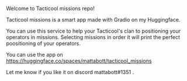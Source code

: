 Welcome to Tacticool missions repo!

Tacticool missions is a smart app made with Gradio on my Huggingface.

You can use this service to help your Tacticool's clan to positioning your operators in missions.
Selecting missions in order it will print the perfect poositioning of your operators.

You can use the app on https://huggingface.co/spaces/mattabott/tacticool_missions

Let me know if you like it on discord mattabott#1351 .
